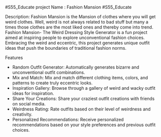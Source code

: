 #S55_Educate
project Name : Fashion Mansion
#S55_Educate


Description: Fashion Mansion is the Mansion of clothes where you will get weird clothes. Well, weird is not always related to bad stuff but many a times those clothes are the most liked ones and thereby come into trend.
Fashion Mansion- The Weird Dressing Style Generator is a fun project aimed at inspiring people to explore unconventional fashion choices. Embracing the weird and eccentric, this project generates unique outfit ideas that push the boundaries of traditional fashion norms.

Features
- Random Outfit Generator: Automatically generates bizarre and unconventional outfit combinations.
- Mix and Match: Mix and match different clothing items, colors, and patterns to create truly eccentric looks.
- Inspiration Gallery: Browse through a gallery of weird and wacky outfit ideas for inspiration.
- Share Your Creations: Share your craziest outfit creations with friends on social media.
- Weirdness Rating: Rate outfits based on their level of weirdness and creativity.
- Personalized Recommendations: Receive personalized recommendations based on your style preferences and previous outfit choices.
